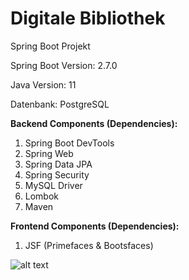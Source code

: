 # Digitale Bibliothek

Spring Boot Projekt

Spring Boot Version: 2.7.0
<p>
Java Version: 11
<p>
Datenbank: PostgreSQL
<p>
  
<b>Backend Components (Dependencies):</b>
1. Spring Boot DevTools
2. Spring Web
3. Spring Data JPA
4. Spring Security
5. MySQL Driver
6. Lombok
7. Maven
  
<b>Frontend Components (Dependencies):</b>
1. JSF (Primefaces & Bootsfaces)

  <p>
      <p>
          <p>
    
![alt text](https://boivalenko.com/img/java_ep/spring/projekt_3/online_library_1.jpg?raw=true)  
  
<p>
  <p>
